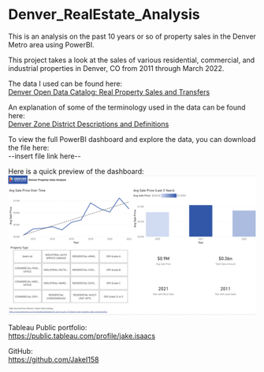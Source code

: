 # Denver_RealEstate_Analysis
This is an analysis on the past 10 years or so of property sales in the Denver Metro area using PowerBI.<br />

This project takes a look at the sales of various residential, commercial, and industrial properties in Denver, CO from 2011 through March 2022.<br />

The data I used can be found here:<br />
[Denver Open Data Catalog: Real Property Sales and Transfers](https://www.denvergov.org/opendata/dataset/city-and-county-of-denver-real-property-sales-and-transfers)<br />

An explanation of some of the terminology used in the data can be found here:<br />
[Denver Zone District Descriptions and Definitions](https://www.denvergov.org/Government/Agencies-Departments-Offices/Agencies-Departments-Offices-Directory/Community-Planning-and-Development/Denver-Zoning-Code/Zone-Descriptions)<br />

To view the full PowerBI dashboard and explore the data, you can download the file here:<br />
--insert file link here--<br />

Here is a quick preview of the dashboard:<br />
![](https://github.com/JakeI158/Denver_RealEstate_Analysis/blob/main/Denver_Property_Sales_Dashboard_Preview.PNG)<!-- -->
<br />

Tableau Public portfolio:<br />
https://public.tableau.com/profile/jake.isaacs

GitHub:<br />
https://github.com/JakeI158
